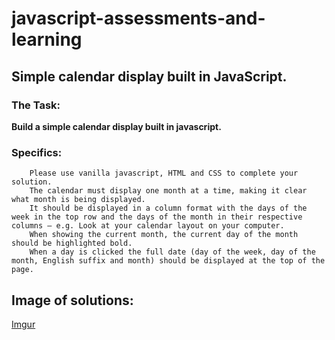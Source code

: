 # javascript-assessments-and-learning
## Simple calendar display built in JavaScript. 

### The Task: 
**Build a simple calendar display built in javascript.**
### Specifics:

```
	Please use vanilla javascript, HTML and CSS to complete your solution.
	The calendar must display one month at a time, making it clear what month is being displayed.
	It should be displayed in a column format with the days of the week in the top row and the days of the month in their respective columns – e.g. Look at your calendar layout on your computer.
	When showing the current month, the current day of the month should be highlighted bold.
	When a day is clicked the full date (day of the week, day of the month, English suffix and month) should be displayed at the top of the page.
```

## Image of solutions: 

[Imgur](http://i.imgur.com/urKJDIH.png)